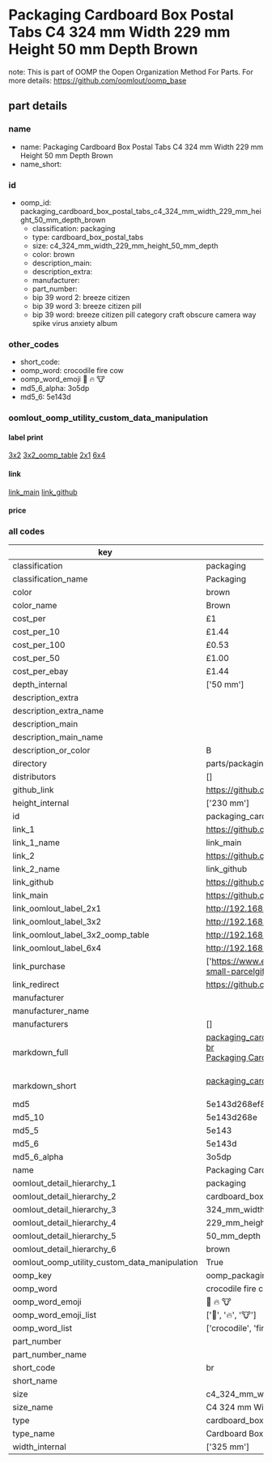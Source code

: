 # Packaging Cardboard Box Postal Tabs C4 324 mm Width 229 mm Height 50 mm Depth Brown  

note: This is part of OOMP the Oopen Organization Method For Parts. For more details: https://github.com/oomlout/oomp_base

##  part details
  







### name
* name: Packaging Cardboard Box Postal Tabs C4 324 mm Width 229 mm Height 50 mm Depth Brown
* name_short: 
### id
* oomp_id: packaging_cardboard_box_postal_tabs_c4_324_mm_width_229_mm_height_50_mm_depth_brown
  * classification: packaging
  * type: cardboard_box_postal_tabs
  * size: c4_324_mm_width_229_mm_height_50_mm_depth
  * color: brown
  * description_main: 
  * description_extra: 
  * manufacturer: 
  * part_number: 
  * bip 39 word 2: breeze citizen
  * bip 39 word 3: breeze citizen pill
  * bip 39 word: breeze citizen pill category craft obscure camera way spike virus anxiety album

### other_codes
* short_code: 
* oomp_word: crocodile fire cow
* oomp_word_emoji :crocodile: :fire: :cow:
* md5_6_alpha: 3o5dp
* md5_6: 5e143d






### oomlout_oomp_utility_custom_data_manipulation
#### label print
[3x2](http://192.168.1.245:1112/?label=oomp%203o5dp)
[3x2_oomp_table](http://192.168.1.108:1112/?label=oomp%203o5dp)
[2x1](http://192.168.1.242:1112/?label=oomp%203o5dp)
[6x4](http://192.168.1.55:1112/?label=oomp%203o5dp)    

#### link

[link_main](https://github.com/oomlout/oomlout_oomp_version_1_messy/tree/main/parts/packaging_cardboard_box_postal_tabs_c4_324_mm_width_229_mm_height_50_mm_depth_brown) [link_github](https://github.com/oomlout/oomlout_oomp_version_1_messy/tree/main/parts/packaging_cardboard_box_postal_tabs_c4_324_mm_width_229_mm_height_50_mm_depth_brown)                             

#### price







### all codes 
| key | value |  
| --- | --- |  
| classification | packaging |  
| classification_name | Packaging |  
| color | brown |  
| color_name | Brown |  
| cost_per | £1 |  
| cost_per_10 | £1.44 |  
| cost_per_100 | £0.53 |  
| cost_per_50 | £1.00 |  
| cost_per_ebay | £1.44 |  
| depth_internal | ['50 mm'] |  
| description_extra |  |  
| description_extra_name |  |  
| description_main |  |  
| description_main_name |  |  
| description_or_color | B  |  
| directory | parts/packaging_cardboard_box_postal_tabs_c4_324_mm_width_229_mm_height_50_mm_depth_brown |  
| distributors | [] |  
| github_link | https://github.com/oomlout/oomlout_oomp_part_src/tree/main/parts/packaging_cardboard_box_postal_tabs_c4_324_mm_width_229_mm_height_50_mm_depth_brown |  
| height_internal | ['230 mm'] |  
| id | packaging_cardboard_box_postal_tabs_c4_324_mm_width_229_mm_height_50_mm_depth_brown |  
| link_1 | https://github.com/oomlout/oomlout_oomp_version_1_messy/tree/main/parts/packaging_cardboard_box_postal_tabs_c4_324_mm_width_229_mm_height_50_mm_depth_brown |  
| link_1_name | link_main |  
| link_2 | https://github.com/oomlout/oomlout_oomp_version_1_messy/tree/main/parts/packaging_cardboard_box_postal_tabs_c4_324_mm_width_229_mm_height_50_mm_depth_brown |  
| link_2_name | link_github |  
| link_github | https://github.com/oomlout/oomlout_oomp_version_1_messy/tree/main/parts/packaging_cardboard_box_postal_tabs_c4_324_mm_width_229_mm_height_50_mm_depth_brown |  
| link_main | https://github.com/oomlout/oomlout_oomp_version_1_messy/tree/main/parts/packaging_cardboard_box_postal_tabs_c4_324_mm_width_229_mm_height_50_mm_depth_brown |  
| link_oomlout_label_2x1 | http://192.168.1.242:1112/?label=oomp%203o5dp |  
| link_oomlout_label_3x2 | http://192.168.1.245:1112/?label=oomp%203o5dp |  
| link_oomlout_label_3x2_oomp_table | http://192.168.1.108:1112/?label=oomp%203o5dp |  
| link_oomlout_label_6x4 | http://192.168.1.55:1112/?label=oomp%203o5dp |  
| link_purchase | ['https://www.ebay.co.uk/itm/174043294174?var=474501502317', 'https://ecopostalpack.co.uk/product/c4-extra-deep-pip-style-ecofriendly-cardboard-postal-mail-small-parcelgift-box/'] |  
| link_redirect | https://github.com/oomlout/oomlout_oomp_version_1_messy/tree/main/parts/packaging_cardboard_box_postal_tabs_c4_324_mm_width_229_mm_height_50_mm_depth_brown |  
| manufacturer |  |  
| manufacturer_name |  |  
| manufacturers | [] |  
| markdown_full | [packaging_cardboard_box_postal_tabs_c4_324_mm_width_229_mm_height_50_mm_depth_brown](none)<br>[br](none)<br>[Packaging Cardboard Box Postal Tabs C4 324 Mm Width 229 Mm Height 50 Mm Depth Brown](none)<br><br> |  
| markdown_short | [packaging_cardboard_box_postal_tabs_c4_324_mm_width_229_mm_height_50_mm_depth_brown](none)<br><br> |  
| md5 | 5e143d268ef8041661190243498a50dc |  
| md5_10 | 5e143d268e |  
| md5_5 | 5e143 |  
| md5_6 | 5e143d |  
| md5_6_alpha | 3o5dp |  
| name | Packaging Cardboard Box Postal Tabs C4 324 mm Width 229 mm Height 50 mm Depth Brown |  
| oomlout_detail_hierarchy_1 | packaging |  
| oomlout_detail_hierarchy_2 | cardboard_box_postal_tabs |  
| oomlout_detail_hierarchy_3 | 324_mm_width |  
| oomlout_detail_hierarchy_4 | 229_mm_height |  
| oomlout_detail_hierarchy_5 | 50_mm_depth |  
| oomlout_detail_hierarchy_6 | brown |  
| oomlout_oomp_utility_custom_data_manipulation | True |  
| oomp_key | oomp_packaging_cardboard_box_postal_tabs_c4_324_mm_width_229_mm_height_50_mm_depth_brown |  
| oomp_word | crocodile fire cow |  
| oomp_word_emoji | :crocodile: :fire: :cow: |  
| oomp_word_emoji_list | [':crocodile:', ':fire:', ':cow:'] |  
| oomp_word_list | ['crocodile', 'fire', 'cow'] |  
| part_number |  |  
| part_number_name |  |  
| short_code | br |  
| short_name |  |  
| size | c4_324_mm_width_229_mm_height_50_mm_depth |  
| size_name | C4 324 mm Width 229 mm Height 50 mm Depth |  
| type | cardboard_box_postal_tabs |  
| type_name | Cardboard Box Postal Tabs |  
| width_internal | ['325 mm'] |  
